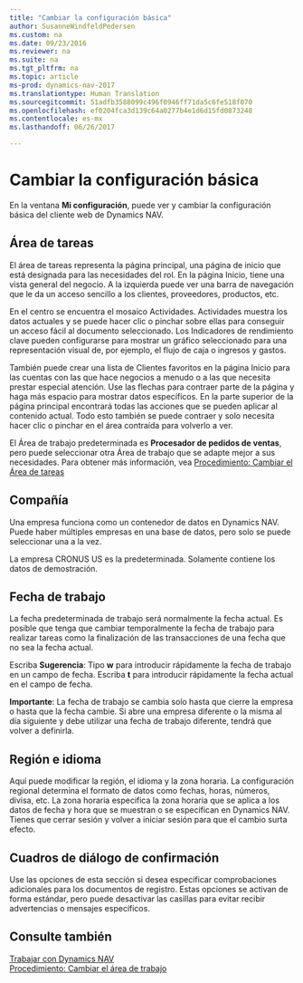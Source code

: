 ```yaml
---
title: "Cambiar la configuración básica"
author: SusanneWindfeldPedersen
ms.custom: na
ms.date: 09/23/2016
ms.reviewer: na
ms.suite: na
ms.tgt_pltfrm: na
ms.topic: article
ms-prod: dynamics-nav-2017
ms.translationtype: Human Translation
ms.sourcegitcommit: 51adfb3588099c496f0946ff71da5c6fe518f070
ms.openlocfilehash: ef0204fca3d139c64a0277b4e1d6d15fd0873248
ms.contentlocale: es-mx
ms.lasthandoff: 06/26/2017

---
```


# <a name="changing-basic-settings"></a>Cambiar la configuración básica
En la ventana **Mi configuración**, puede ver y cambiar la configuración básica del cliente web de Dynamics NAV.  

## <a name="role-center"></a>Área de tareas
El área de tareas representa la página principal, una página de inicio que está designada para las necesidades del rol. En la página Inicio, tiene una vista general del negocio. A la izquierda puede ver una barra de navegación que le da un acceso sencillo a los clientes, proveedores, productos, etc.

En el centro se encuentra el mosaico Actividades. Actividades muestra los datos actuales y se puede hacer clic o pinchar sobre ellas para conseguir un acceso fácil al documento seleccionado. Los Indicadores de rendimiento clave pueden configurarse para mostrar un gráfico seleccionado para una representación visual de, por ejemplo, el flujo de caja o ingresos y gastos.

También puede crear una lista de Clientes favoritos en la página Inicio para las cuentas con las que hace negocios a menudo o a las que necesita prestar especial atención. Use las flechas para contraer parte de la página y haga más espacio para mostrar datos específicos. En la parte superior de la página principal encontrará todas las acciones que se pueden aplicar al contenido actual. Todo esto también se puede contraer y solo necesita hacer clic o pinchar en el área contraída para volverlo a ver.

El Área de trabajo predeterminada es **Procesador de pedidos de ventas**, pero puede seleccionar otra Área de trabajo que se adapte mejor a sus necesidades. Para obtener más información, vea [Procedimiento: Cambiar el Área de tareas](ui-change-role.md)

## <a name="company"></a>Compañía
Una empresa funciona como un contenedor de datos en Dynamics NAV. Puede haber múltiples empresas en una base de datos, pero solo se puede seleccionar una a la vez.

La empresa CRONUS US es la predeterminada. Solamente contiene los datos de demostración.   

## <a name="work-date"></a>Fecha de trabajo
La fecha predeterminada de trabajo será normalmente la fecha actual. Es posible que tenga que cambiar temporalmente la fecha de trabajo para realizar tareas como la finalización de las transacciones de una fecha que no sea la fecha actual.

Escriba **Sugerencia**: Tipo **w** para introducir rápidamente la fecha de trabajo en un campo de fecha. Escriba **t** para introducir rápidamente la fecha actual en el campo de fecha.

**Importante**: La fecha de trabajo se cambia solo hasta que cierre la empresa o hasta que la fecha cambie. Si abre una empresa diferente o la misma al día siguiente y debe utilizar una fecha de trabajo diferente, tendrá que volver a definirla.

## <a name="region-and-language"></a>Región e idioma
Aquí puede modificar la región, el idioma y la zona horaria. La configuración regional determina el formato de datos como fechas, horas, números, divisa, etc. La zona horaria especifica la zona horaria que se aplica a los datos de fecha y hora que se muestran o se especifican en Dynamics NAV. Tienes que cerrar sesión y volver a iniciar sesión para que el cambio surta efecto.

## <a name="confirmation-dialogs"></a>Cuadros de diálogo de confirmación
Use las opciones de esta sección si desea especificar comprobaciones adicionales para los documentos de registro. Estas opciones se activan de forma estándar, pero puede desactivar las casillas para evitar recibir advertencias o mensajes específicos.

## <a name="see-also"></a>Consulte también
[Trabajar con Dynamics NAV](ui-work-product.md)  
[Procedimiento: Cambiar el área de trabajo](ui-change-role.md)  

